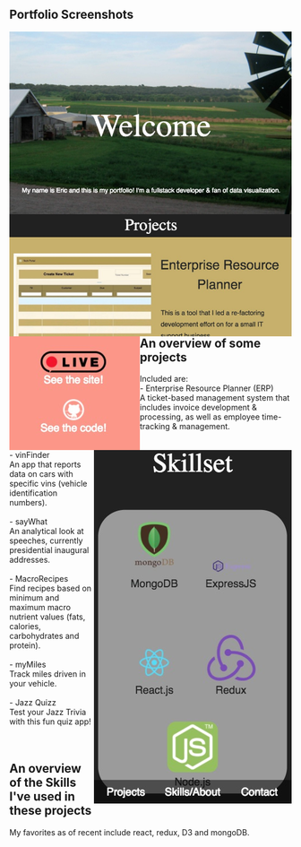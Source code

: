 ## Portfolio Screenshots
<img src="imgs/port/welcome.jpg"  align="left" style="display:inline-block;">
<img src="imgs/port/projects.jpg" align="right" style="display:inline-block;">
<img src="imgs/port/links.jpg" align="left" style="display:inline-block;">
<img src="imgs/port/responsive.jpg" align="right" style="display:inline-block;">

</br></br></br>
## An overview of some projects 
Included are:</br>
	- Enterprise Resource Planner (ERP)</br>
		A ticket-based management system that includes invoice development & processing, as well as employee time-tracking & management.</br></br>
	- vinFinder</br>
		An app that reports data on cars with specific vins (vehicle identification numbers).</br></br>
	- sayWhat</br>
		An analytical look at speeches, currently presidential inaugural addresses.</br></br>
	- MacroRecipes</br>
		Find recipes based on minimum and maximum macro nutrient values (fats, calories, carbohydrates and protein).</br></br>
	- myMiles</br>
		Track miles driven in your vehicle.</br></br>
	- Jazz Quizz</br>
		Test your Jazz Trivia with this fun quiz app!</br></br></br>

## An overview of the Skills I've used in these projects
My favorites as of recent include react, redux, D3 and mongoDB.